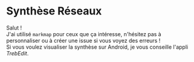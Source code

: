 # Synthèse Réseaux 

Salut !  
J'ai utilisé `markmap` pour ceux que ça intéresse, n'hésitez pas à personnaliser ou à créer une issue si vous voyez des erreurs !  
Si vous voulez visualiser la synthèse sur Android, je vous conseille l'appli _TrebEdit_.
